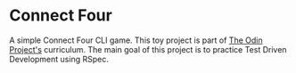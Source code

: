 # Connect Four

A simple Connect Four CLI game. This toy project is part of 
[The Odin Project's](https://www.theodinproject.com/lessons/ruby-connect-four)
curriculum. The main goal of this project is to practice Test Driven
Development using RSpec.
